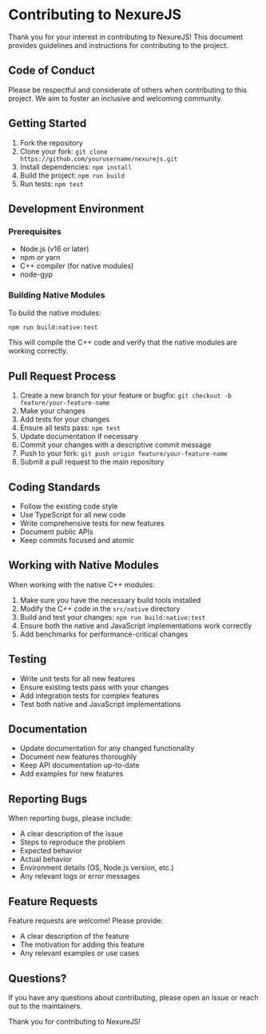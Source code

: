 # Contributing to NexureJS

Thank you for your interest in contributing to NexureJS! This document provides guidelines and instructions for contributing to the project.

## Code of Conduct

Please be respectful and considerate of others when contributing to this project. We aim to foster an inclusive and welcoming community.

## Getting Started

1. Fork the repository
2. Clone your fork: `git clone https://github.com/yourusername/nexurejs.git`
3. Install dependencies: `npm install`
4. Build the project: `npm run build`
5. Run tests: `npm test`

## Development Environment

### Prerequisites

- Node.js (v16 or later)
- npm or yarn
- C++ compiler (for native modules)
- node-gyp

### Building Native Modules

To build the native modules:

```bash
npm run build:native:test
```

This will compile the C++ code and verify that the native modules are working correctly.

## Pull Request Process

1. Create a new branch for your feature or bugfix: `git checkout -b feature/your-feature-name`
2. Make your changes
3. Add tests for your changes
4. Ensure all tests pass: `npm test`
5. Update documentation if necessary
6. Commit your changes with a descriptive commit message
7. Push to your fork: `git push origin feature/your-feature-name`
8. Submit a pull request to the main repository

## Coding Standards

- Follow the existing code style
- Use TypeScript for all new code
- Write comprehensive tests for new features
- Document public APIs
- Keep commits focused and atomic

## Working with Native Modules

When working with the native C++ modules:

1. Make sure you have the necessary build tools installed
2. Modify the C++ code in the `src/native` directory
3. Build and test your changes: `npm run build:native:test`
4. Ensure both the native and JavaScript implementations work correctly
5. Add benchmarks for performance-critical changes

## Testing

- Write unit tests for all new features
- Ensure existing tests pass with your changes
- Add integration tests for complex features
- Test both native and JavaScript implementations

## Documentation

- Update documentation for any changed functionality
- Document new features thoroughly
- Keep API documentation up-to-date
- Add examples for new features

## Reporting Bugs

When reporting bugs, please include:

- A clear description of the issue
- Steps to reproduce the problem
- Expected behavior
- Actual behavior
- Environment details (OS, Node.js version, etc.)
- Any relevant logs or error messages

## Feature Requests

Feature requests are welcome! Please provide:

- A clear description of the feature
- The motivation for adding this feature
- Any relevant examples or use cases

## Questions?

If you have any questions about contributing, please open an issue or reach out to the maintainers.

Thank you for contributing to NexureJS!

